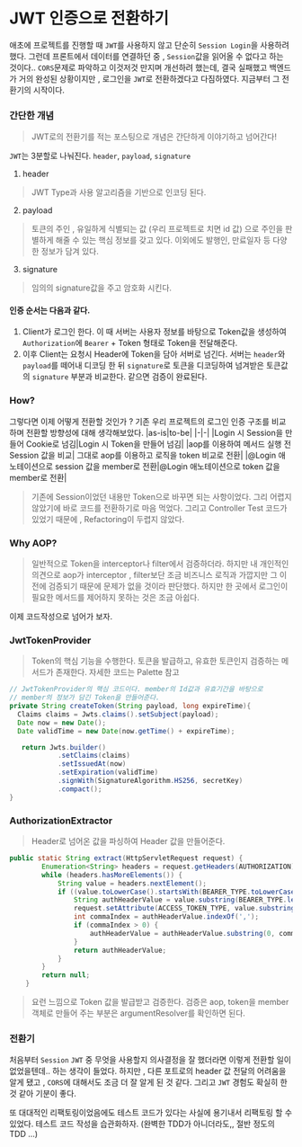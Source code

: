 # JWT 인증으로 전환하기
애초에 프로젝트를 진행할 때 ```JWT```를 사용하지 않고 단순히 ```Session Login```을 사용하려 했다. 그런데 프론트에서 데이터를 연결하던 중 , ```Session```값을 읽어올 수 없다고 하는 것이다.. ```CORS```문제로 파악하고 이것저것 만지며 개선하려 했는데, 결국 실패했고 백엔드가 거의 완성된 상황이지만 , 로그인을 ```JWT```로 전환하겠다고 다짐하였다. 지금부터 그 전환기의 시작이다.

### 간단한 개념
> JWT로의 전환기를 적는 포스팅으로 개념은 간단하게 이야기하고 넘어간다!

```JWT```는 3분할로 나눠진다. ```header```, ```payload```, ```signature``` 
1. header
 > JWT Type과 사용 알고리즘을 기반으로 인코딩 된다.
2. payload
> 토큰의 주인 , 유일하게 식별되는 값 (우리 프로젝트로 치면 id 값) 으로 주인을 판별하게 해줄 수 있는 핵심 정보를 갖고 있다. 이외에도 발행인, 만료일자 등 다양한 정보가 담겨 있다.
3.  signature
> 임의의 signature값을 주고 암호화 시킨다.

#### 인증 순서는 다음과 같다.
1. Client가 로그인 한다. 이 때 서버는 사용자 정보를 바탕으로 Token값을 생성하여 ```Authorization```에 ```Bearer``` + Token 형태로 Token을 전달해준다.  
2. 이후  Client는 요청시 Header에 Token을 담아 서버로 넘긴다. 서버는 ```header```와 ```payload```를 떼어내 디코딩 한 뒤 ```signature```로 토큰을 디코딩하여 넘겨받은 토큰값의 ```signature``` 부분과 비교한다. 같으면 검증이 완료된다.

### How?
 그렇다면 이제 어떻게 전환할 것인가 ? 기존 우리 프로젝트의 로그인 인증 구조를 비교하며 전환할 방향성에 대해 생각해보았다.
|as-is|to-be|
|-|-|
|Login 시 Session을 만들어 Cookie로 넘김|Login 시 Token을 만들어 넘김|
|aop를 이용하여 메서드 실행 전 Session 값을 비교| 그대로 aop를 이용하고 로직을 token 비교로 전환|
|@Login 애노테이션으로 session 값을 member로 전환|@Login 애노테이션으로 token 값을 member로 전환|

> 기존에 Session이었던 내용만 Token으로 바꾸면 되는 사항이었다. 그리 어렵지 않았기에 바로 코드를 전환하기로 마음 먹었다. 
> 그리고 Controller Test 코드가 있었기 때문에 , Refactoring이 두렵지 않았다.

### Why AOP?
 > 일반적으로 Token을 interceptor나 filter에서 검증하더라. 
 > 하지만 내 개인적인 의견으로 aop가 interceptor , filter보단 조금 비즈니스 로직과 가깝지만 그 이전에 검증되기 때문에 문제가 없을 것이라 판단했다. 
 > 하지만 한 곳에서 로그인이 필요한 메서드를 제어하지 못하는 것은 조금 아쉽다.

이제 코드작성으로 넘어가 보자.

### JwtTokenProvider
> Token의 핵심 기능을 수행한다. 토큰을 발급하고, 유효한 토큰인지 검증하는 메서드가 존재한다.
> 자세한 코드는 Palette 참고

```java
// JwtTokenProvider의 핵심 코드이다. member의 Id값과 유효기간을 바탕으로
// member의 정보가 담긴 Token을 만들어준다.
private String createToken(String payload, long expireTime){  
  Claims claims = Jwts.claims().setSubject(payload);  
  Date now = new Date();  
  Date validTime = new Date(now.getTime() + expireTime);  

   return Jwts.builder()  
            .setClaims(claims)  
            .setIssuedAt(now)  
            .setExpiration(validTime)  
            .signWith(SignatureAlgorithm.HS256, secretKey)  
            .compact();  
}  

```

### AuthorizationExtractor
> Header로 넘어온 값을 파싱하여 Header 값을 만들어준다.

```java
public static String extract(HttpServletRequest request) {
        Enumeration<String> headers = request.getHeaders(AUTHORIZATION); //Authorization header 가져오기
        while (headers.hasMoreElements()) {
            String value = headers.nextElement();
            if ((value.toLowerCase().startsWith(BEARER_TYPE.toLowerCase()))) { // Bearer 값
                String authHeaderValue = value.substring(BEARER_TYPE.length()).trim(); // Bearer를 제외한 진짜 Token값
                request.setAttribute(ACCESS_TOKEN_TYPE, value.substring(0, BEARER_TYPE.length()).trim());
                int commaIndex = authHeaderValue.indexOf(',');
                if (commaIndex > 0) {
                    authHeaderValue = authHeaderValue.substring(0, commaIndex);
                }
                return authHeaderValue;
            }
        }
        return null;
    }
```

> 요런 느낌으로 Token 값을 발급받고 검증한다. 검증은 aop, token을 member 객체로 만들어 주는 부분은 argumentResolver를 확인하면 된다.

### 전환기
처음부터 ```Session``` ```JWT``` 중 무엇을 사용할지 의사결정을 잘 했더라면 이렇게 전환할 일이 없었을텐데.. 하는 생각이 들었다.
하지만 , 다른 포트로의 header 값 전달의 어려움을 알게 됐고 , ```CORS```에 대해서도 조금 더 잘 알게 된 것 같다.
그리고 ```JWT``` 경험도 확실히 한 것 같아 기분이 좋다.

또 대대적인 리팩토링이었음에도 테스트 코드가 있다는 사실에 용기내서 리팩토링 할 수 있었다. 테스트 코드 작성을 습관화하자.
(완벽한 TDD가 아니더라도,, 절반 정도의 TDD ...)
